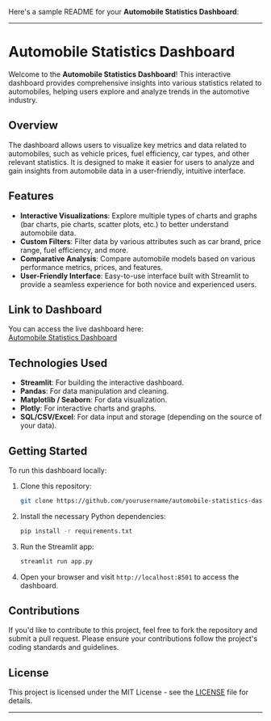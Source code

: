 Here's a sample README for your **Automobile Statistics Dashboard**:

---

# Automobile Statistics Dashboard

Welcome to the **Automobile Statistics Dashboard**! This interactive dashboard provides comprehensive insights into various statistics related to automobiles, helping users explore and analyze trends in the automotive industry.

## Overview

The dashboard allows users to visualize key metrics and data related to automobiles, such as vehicle prices, fuel efficiency, car types, and other relevant statistics. It is designed to make it easier for users to analyze and gain insights from automobile data in a user-friendly, intuitive interface.

## Features

- **Interactive Visualizations**: Explore multiple types of charts and graphs (bar charts, pie charts, scatter plots, etc.) to better understand automobile data.
- **Custom Filters**: Filter data by various attributes such as car brand, price range, fuel efficiency, and more.
- **Comparative Analysis**: Compare automobile models based on various performance metrics, prices, and features.
- **User-Friendly Interface**: Easy-to-use interface built with Streamlit to provide a seamless experience for both novice and experienced users.
  
## Link to Dashboard

You can access the live dashboard here:  
[Automobile Statistics Dashboard](https://bhhq2kfquhkm8qhbq28guy.streamlit.app/)

## Technologies Used

- **Streamlit**: For building the interactive dashboard.
- **Pandas**: For data manipulation and cleaning.
- **Matplotlib / Seaborn**: For data visualization.
- **Plotly**: For interactive charts and graphs.
- **SQL/CSV/Excel**: For data input and storage (depending on the source of your data).

## Getting Started

To run this dashboard locally:

1. Clone this repository:
   ```bash
   git clone https://github.com/yourusername/automobile-statistics-dashboard.git
   ```

2. Install the necessary Python dependencies:
   ```bash
   pip install -r requirements.txt
   ```

3. Run the Streamlit app:
   ```bash
   streamlit run app.py
   ```

4. Open your browser and visit `http://localhost:8501` to access the dashboard.


## Contributions

If you'd like to contribute to this project, feel free to fork the repository and submit a pull request. Please ensure your contributions follow the project's coding standards and guidelines.

## License

This project is licensed under the MIT License - see the [LICENSE](LICENSE) file for details.

---
